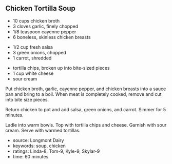 Chicken Tortilla Soup
---------------------

- 10 cups chicken broth
- 3 cloves garlic, finely chopped
- 1/8 teaspoon cayenne pepper
- 6 boneless, skinless chicken breasts
<!-- -->
- 1/2 cup fresh salsa
- 3 green onions, chopped
- 1 carrot, shredded
<!-- -->
- tortilla chips, broken up into bite-sized pieces
- 1 cup white cheese
- sour cream

Put chicken broth, garlic, cayenne pepper, and chicken breasts into a
sauce pan and bring to a boil.  When meat is completely cooked, remove
and cut into bite size pieces.

Return chicken to pot and add salsa, green onions, and carrot.  Simmer
for 5 minutes.

Ladle into warm bowls.  Top with tortilla chips and cheese.  Garnish
with sour cream.  Serve with warmed tortillas.

- source: Longmont Dairy
- keywords: soup, chicken
- ratings: Linda-8, Tom-9, Kyle-9, Skylar-9
- time: 60 minutes
